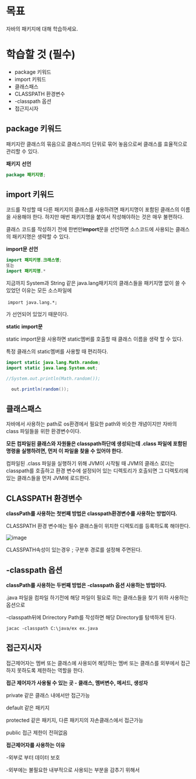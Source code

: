 # 목표

자바의 패키지에 대해 학습하세요.

# 학습할 것 (필수)

- package 키워드
- import 키워드
- 클래스패스
- CLASSPATH 환경변수
- -classpath 옵션
- 접근지시자

## package 키워드

패키지란 클래스의 묶음으로 클래스끼리 단위로 묶어 놓음으로써 클래스를 효율적으로 관리할 수 있다.

**패키지** **선언**

```java
package 패키지명;
```



## import 키워드

코드를 작성할 때 다른 패키지의 클래스를 사용하려면 패키지명이 포함된 클래스의 이름을 사용해야 한다. 하지만 매번 패키지명을 붙여서 작성해야하는 것은 매우 불편하다.

클래스 코드를 작성하기 전에 한번만**import**문을 선언하면 소스코드에 사용되는 클래스의 패키지명은 생략할 수 있다. 



**import문 선언**

```java
import 패지키명.크래스명;
또는
import 패키지명.*
```

지금까지 System과 String 같은 java.lang패키지의 클래스들을 패키지명 없이 쓸 수 있었던 이유는 모든 소스파일에 

​	`import java.lang.*;`

가 선언되어 있었기 때문이다.



**static import문**

static import문을 사용하면 static멤버를 호출할 때 클래스 이름을 생략 할 수 있다.

특정 클래스의 static멤버를 사용할 때 편리하다. 

```java
import static java.lang.Math.random;
import static java.lang.System.out;

//System.out.println(Math.random());

  out.println(random());

```



## 클래스패스

자바에서 사용하는 path로 os환경에서 필요한 path와 비슷한 개념이지만 자바의 class 파일들을 위한 환경변수이다.

**모든 컴파일된 클래스와 자원들은 classpath하단에 생성되는데 .class 파일에 포함된 명령을 실행하려면, 먼저 이 파일을 찾을 수 있어야 한다.** 

컴파일된 .class 파일을 실행하기 위해 JVM이 시작될 때 JVM의 클래스 로더는 classpath를 호출하고 환경 변수에 설정되어 있는 디렉토리가 호출되면 그 디렉토리에 있는 클래스들을 먼저 JVM에 로드한다. 



## CLASSPATH 환경변수

**classPath를 사용하는 첫번째 방법은 classpath환경변수를 사용하는 방법이다.**

CLASSPATH 환경 변수에는 필수 클래스들이 위치한 디렉토리를 등록하도록 해야한다.

![image](https://user-images.githubusercontent.com/57280699/103733783-dc050900-502d-11eb-8972-9aebf06cc453.png)

CLASSPATH속성이 있는경우 ; 구분후 경로를 설정해 주면된다.



## -classpath 옵션

 **classPath를 사용하는 두번째 방법은 -classpath 옵션 사용하는 방법이다.**

.java 파일을 컴파일 하기전에 해당 파일이 필요로 하는 클래스들을 찾기 위하 사용하는 옵션으로 

-classpath뒤에 Drirectory  Path를 작성하면 해당 Directory를 탐색하게 된다.

`jacac -classpath C:\java/ex ex.java`



## 접근지시자

접근제어자는 멤버 또는 클래스에 사용되어 해당하는 멤버 또는 클래스를 외부에서 접근하지 못하도록 제한하는 역할을 한다.



**접근 제어자가 사용될 수 있는 곳 - 클래스, 멤버변수, 메서드, 생성자**

private 같은 클래스 내에서만 접근가능

default 같은 패키지

protected 같은 패키지, 다른 패키지의 자손클래스에서 접근가능

public 접근 제한이 전혀없음



**접근제어자를 사용하는 이유**

-외부로 부터 데이터 보호

-외부에는 불필요한 내부적으로 사용되는 부분을 감추기 위해서